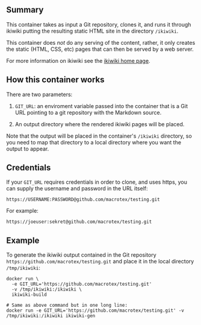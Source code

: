 ## Summary

This container takes as input a Git repository, clones it, and runs it through ikiwiki putting the resulting static HTML site in the directory `/ikiwiki`.

This container does *not* do any serving of the content, rather, it only creates the static (HTML, CSS, etc) pages that can then be served by a web server.

For more information on ikiwiki see the [ikiwiki home page](https://ikiwiki.info/).

## How this container works

There are two parameters:

   1. `GIT_URL`: an enviroment variable passed into the container that
   is a Git URL pointing to a git repository with the Markdown source.

   2. An output directory where the rendered ikiwiki pages will be placed.

Note that the output will be placed in the container's `/ikiwiki` directory, so you need to map that directory to a local directory
where you want the output to appear.

## Credentials

If your `GIT_URL` requires credentials in order to clone, and uses https, you can supply the username and password in the URL itself:

    https://USERNAME:PASSWORD@github.com/macrotex/testing.git

For example:

    https://joeuser:sekret@github.com/macrotex/testing.git

## Example

To generate the ikiwiki output contained in the Git repository `https://github.com/macrotex/testing.git` and place it in the local directory `/tmp/ikiwiki`:

    docker run \
      -e GIT_URL='https://github.com/macrotex/testing.git'
      -v /tmp/ikiwiki:/ikiwiki \
      ikiwiki-build

    # Same as above command but in one long line:
    docker run -e GIT_URL='https://github.com/macrotex/testing.git' -v /tmp/ikiwiki:/ikiwiki ikiwiki-gen
